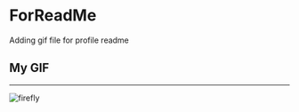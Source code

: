 # ForReadMe
Adding gif file for profile readme

## My GIF
---
![firefly](https://github.com/user-attachments/assets/9c727f69-f7a4-4a38-8c6e-1029660ad743)
